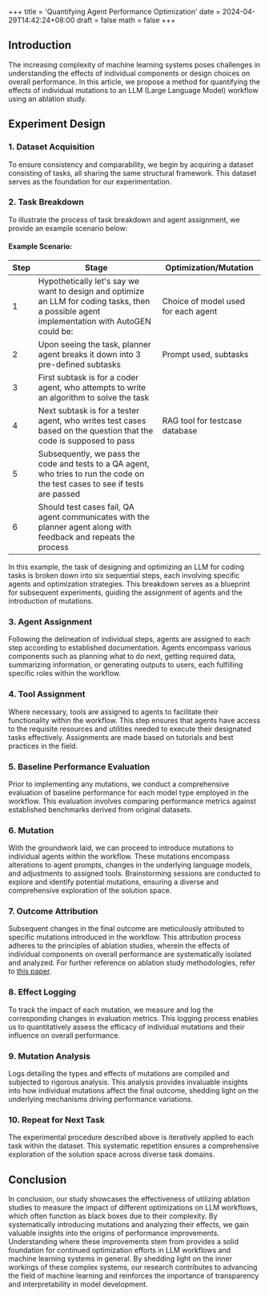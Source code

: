 +++
title = 'Quantifying Agent Performance Optimization'
date = 2024-04-29T14:42:24+08:00
draft = false
math = false
+++

## Introduction
The increasing complexity of machine learning systems poses challenges in understanding the effects of individual components or design choices on overall performance. In this article, we propose a method for quantifying the effects of individual mutations to an LLM (Large Language Model) workflow using an ablation study.

## Experiment Design

### 1. Dataset Acquisition
To ensure consistency and comparability, we begin by acquiring a dataset consisting of tasks, all sharing the same structural framework. This dataset serves as the foundation for our experimentation.

### 2. Task Breakdown
To illustrate the process of task breakdown and agent assignment, we provide an example scenario below:

#### Example Scenario:
| Step | Stage | Optimization/Mutation |
|------|-------|-----------------------|
| 1    | Hypothetically let's say we want to design and optimize an LLM for coding tasks, then a possible agent implementation with AutoGEN could be: | Choice of model used for each agent |
| 2    | Upon seeing the task, planner agent breaks it down into 3 pre-defined subtasks | Prompt used, subtasks |
| 3    | First subtask is for a coder agent, who attempts to write an algorithm to solve the task |  |
| 4    | Next subtask is for a tester agent, who writes test cases based on the question that the code is supposed to pass | RAG tool for testcase database |
| 5    | Subsequently, we pass the code and tests to a QA agent, who tries to run the code on the test cases to see if tests are passed |  |
| 6    | Should test cases fail, QA agent communicates with the planner agent along with feedback and repeats the process |  |

In this example, the task of designing and optimizing an LLM for coding tasks is broken down into six sequential steps, each involving specific agents and optimization strategies. This breakdown serves as a blueprint for subsequent experiments, guiding the assignment of agents and the introduction of mutations.

### 3. Agent Assignment
Following the delineation of individual steps, agents are assigned to each step according to established documentation. Agents encompass various components such as planning what to do next, getting required data, summarizing information, or generating outputs to users, each fulfilling specific roles within the workflow.

### 4. Tool Assignment
Where necessary, tools are assigned to agents to facilitate their functionality within the workflow. This step ensures that agents have access to the requisite resources and utilities needed to execute their designated tasks effectively. Assignments are made based on tutorials and best practices in the field.

### 5. Baseline Performance Evaluation
Prior to implementing any mutations, we conduct a comprehensive evaluation of baseline performance for each model type employed in the workflow. This evaluation involves comparing performance metrics against established benchmarks derived from original datasets.

### 6. Mutation
With the groundwork laid, we can proceed to introduce mutations to individual agents within the workflow. These mutations encompass alterations to agent prompts, changes in the underlying language models, and adjustments to assigned tools. Brainstorming sessions are conducted to explore and identify potential mutations, ensuring a diverse and comprehensive exploration of the solution space.

### 7. Outcome Attribution
Subsequent changes in the final outcome are meticulously attributed to specific mutations introduced in the workflow. This attribution process adheres to the principles of ablation studies, wherein the effects of individual components on overall performance are systematically isolated and analyzed. For further reference on ablation study methodologies, refer to [this paper](https://arxiv.org/abs/1901.08644).

### 8. Effect Logging
To track the impact of each mutation, we measure and log the corresponding changes in evaluation metrics. This logging process enables us to quantitatively assess the efficacy of individual mutations and their influence on overall performance.

### 9. Mutation Analysis
Logs detailing the types and effects of mutations are compiled and subjected to rigorous analysis. This analysis provides invaluable insights into how individual mutations affect the final outcome, shedding light on the underlying mechanisms driving performance variations.

### 10. Repeat for Next Task
The experimental procedure described above is iteratively applied to each task within the dataset. This systematic repetition ensures a comprehensive exploration of the solution space across diverse task domains.

## Conclusion
In conclusion, our study showcases the effectiveness of utilizing ablation studies to measure the impact of different optimizations on LLM workflows, which often function as black boxes due to their complexity. By systematically introducing mutations and analyzing their effects, we gain valuable insights into the origins of performance improvements. Understanding where these improvements stem from provides a solid foundation for continued optimization efforts in LLM workflows and machine learning systems in general. By shedding light on the inner workings of these complex systems, our research contributes to advancing the field of machine learning and reinforces the importance of transparency and interpretability in model development.

